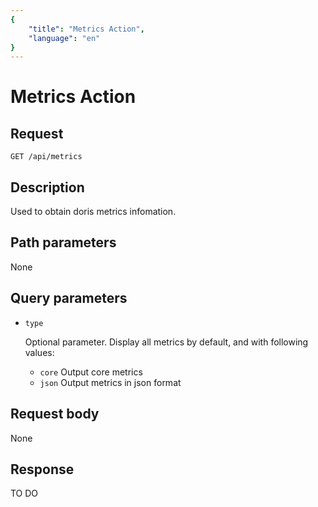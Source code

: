 ```yaml
---
{
    "title": "Metrics Action",
    "language": "en"
}
---
```


<!-- 
Licensed to the Apache Software Foundation (ASF) under one
or more contributor license agreements.  See the NOTICE file
distributed with this work for additional information
regarding copyright ownership.  The ASF licenses this file
to you under the Apache License, Version 2.0 (the
"License"); you may not use this file except in compliance
with the License.  You may obtain a copy of the License at

  http://www.apache.org/licenses/LICENSE-2.0

Unless required by applicable law or agreed to in writing,
software distributed under the License is distributed on an
"AS IS" BASIS, WITHOUT WARRANTIES OR CONDITIONS OF ANY
KIND, either express or implied.  See the License for the
specific language governing permissions and limitations
under the License.
-->

# Metrics Action

## Request

`GET /api/metrics`

## Description

Used to obtain doris metrics infomation.
    
## Path parameters

None

## Query parameters

* `type`

    Optional parameter. Display all metrics by default, and with following values:
    - `core` Output core metrics
    - `json` Output metrics in json format

## Request body

None

## Response

TO DO